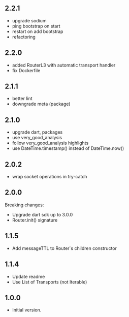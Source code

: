 ## 2.2.1

  - upgrade sodium
  - ping bootstrap on start
  - restart on add bootstrap
  - refactoring

## 2.2.0

  - added RouterL3 with automatic transport handler
  - fix Dockerfile

## 2.1.1

  - better lint
  - downgrade meta (package)

## 2.1.0

  - upgrade dart, packages
  - use very_good_analysis
  - follow very_good_analysis highlights
  - use DateTime.timestamp() instead of DateTime.now()

## 2.0.2

  - wrap socket operations in try-catch

## 2.0.0
Breaking changes:
  - Upgrade dart sdk up to 3.0.0
  - Router.init() signature

## 1.1.5

- Add messageTTL to Router`s children constructor

## 1.1.4

- Update readme
- Use List of Transports (not Iterable)

## 1.0.0

- Initial version.
